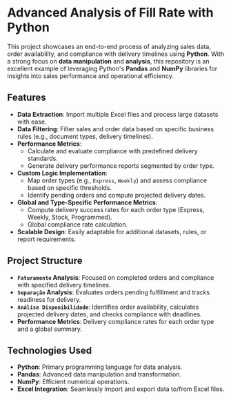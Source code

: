 # Advanced Analysis of Fill Rate with Python

This project showcases an end-to-end process of analyzing sales data, order availability, and compliance with delivery timelines using **Python**. With a strong focus on **data manipulation** and **analysis**, this repository is an excellent example of leveraging Python's **Pandas** and **NumPy** libraries for insights into sales performance and operational efficiency.

## Features

- **Data Extraction**: Import multiple Excel files and process large datasets with ease.
- **Data Filtering**: Filter sales and order data based on specific business rules (e.g., document types, delivery timelines).
- **Performance Metrics**:
  - Calculate and evaluate compliance with predefined delivery standards.
  - Generate delivery performance reports segmented by order type.
- **Custom Logic Implementation**: 
  - Map order types (e.g., `Express`, `Weekly`) and assess compliance based on specific thresholds.
  - Identify pending orders and compute projected delivery dates.
- **Global and Type-Specific Performance Metrics**:
  - Compute delivery success rates for each order type (Express, Weekly, Stock, Programmed).
  - Global compliance rate calculation.
- **Scalable Design**: Easily adaptable for additional datasets, rules, or report requirements.

## Project Structure

- **`Faturamento` Analysis**: Focused on completed orders and compliance with specified delivery timelines.
- **`Separação` Analysis**: Evaluates orders pending fulfillment and tracks readiness for delivery.
- **`Análise Disponibilidade`**: Identifies order availability, calculates projected delivery dates, and checks compliance with deadlines.
- **Performance Metrics**: Delivery compliance rates for each order type and a global summary.

## Technologies Used

- **Python**: Primary programming language for data analysis.
- **Pandas**: Advanced data manipulation and transformation.
- **NumPy**: Efficient numerical operations.
- **Excel Integration**: Seamlessly import and export data to/from Excel files.
